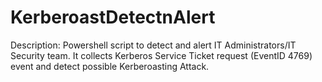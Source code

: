 # KerberoastDetectnAlert

Description: Powershell script to detect and alert IT Administrators/IT Security team. It collects Kerberos Service Ticket request (EventID 4769) event and detect possible Kerberoasting Attack.

